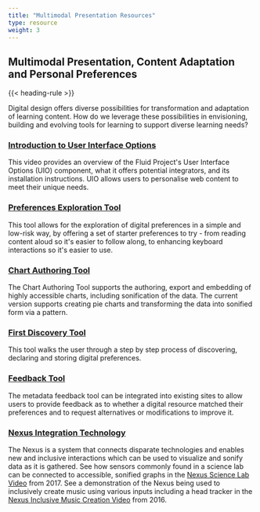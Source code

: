 ```yaml
---
title: "Multimodal Presentation Resources"
type: resource
weight: 3
---
```

## Multimodal Presentation, Content Adaptation and Personal Preferences

{{< heading-rule >}}

<p class="resource-intro">Digital design offers diverse possibilities for transformation and adaptation of learning content. How do we leverage these possibilities in envisioning, building and evolving tools for learning to support diverse learning needs?</p>

### [Introduction to User Interface Options](https://www.youtube.com/watch?v=63DqNgxtsrA)

This video provides an overview of the Fluid Project's User Interface Options (UIO) component, what it offers potential integrators, and its installation instructions. UIO allows users to personalise web content to meet their unique needs.

### [Preferences Exploration Tool](http://build.fluidproject.org/prefsEditors/demos/explorationTool/)

This tool allows for the exploration of digital preferences in a simple and low-risk way, by offering a set of starter preferences to try - from reading content aloud so it's easier to follow along, to enhancing keyboard interactions so it's easier to use.

### [Chart Authoring Tool](http://build.fluidproject.org/chartAuthoring/demos/)

The Chart Authoring Tool supports the authoring, export and embedding of highly accessible charts, including sonification of the data. The current version supports creating pie charts and transforming the data into sonified form via a pattern.

### [First Discovery Tool](https://build.fluidproject.org/first-discovery/demos/)

This tool walks the user through a step by step process of discovering, declaring and storing digital preferences.

### [Feedback Tool](http://metadata.floeproject.org/demos/feedback/)

The metadata feedback tool can be integrated into existing sites to allow users to provide feedback as to whether a digital resource matched their preferences and to request alternatives or modifications to improve it.

### [Nexus Integration Technology](https://wiki.gpii.net/w/Nexus_API)

The Nexus is a system that connects disparate technologies and enables new and inclusive interactions which can be used to visualize and sonify data as it is gathered. See how sensors commonly found in a science lab can be connected to accessible, sonified graphs in the [Nexus Science Lab Video](https://www.youtube.com/watch?v=NNwc0VYRhUU&feature=youtu.be) from 2017. See a demonstration of the Nexus being used to inclusively create music using various inputs including a head tracker in the
[Nexus Inclusive Music Creation Video](https://www.youtube.com/watch?v=7R_pz2Fz4qE&feature=youtu.be) from 2016.
